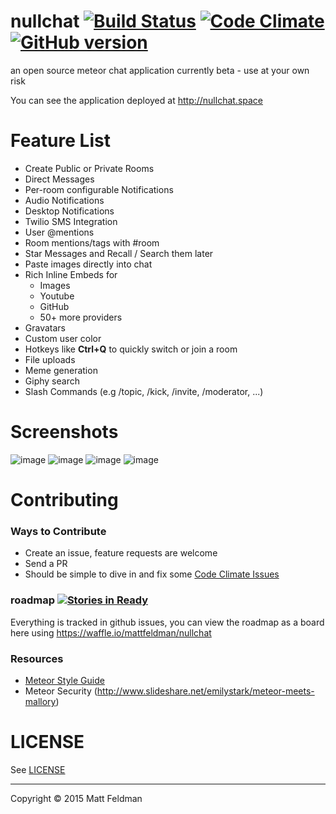 nullchat [![Build Status](https://travis-ci.org/mattfeldman/nullchat.svg?branch=master)](https://travis-ci.org/mattfeldman/nullchat) [![Code Climate](https://codeclimate.com/github/mattfeldman/nullchat/badges/gpa.svg)](https://codeclimate.com/github/mattfeldman/nullchat) [![GitHub version](https://badge.fury.io/gh/mattfeldman%2Fnullchat.svg)](http://badge.fury.io/gh/mattfeldman%2Fnullchat)
========

an open source meteor chat application
currently beta - use at your own risk

You can see the application deployed at http://nullchat.space

# Feature List
- Create Public or Private Rooms
- Direct Messages
- Per-room configurable Notifications
- Audio Notifications
- Desktop Notifications
- Twilio SMS Integration
- User @mentions
- Room mentions/tags with #room
- Star Messages and Recall / Search them later
- Paste images directly into chat
- Rich Inline Embeds for
  - Images
  - Youtube
  - GitHub
  - 50+ more providers
- Gravatars
- Custom user color
- Hotkeys like **Ctrl+Q** to quickly switch or join a room
- File uploads
- Meme generation
- Giphy search
- Slash Commands (e.g /topic, /kick, /invite, /moderator, ...)

# Screenshots
![image](https://cloud.githubusercontent.com/assets/121500/7750933/e48a6bb8-ff8b-11e4-934d-604c3d36b1b5.png)
![image](https://cloud.githubusercontent.com/assets/121500/7719719/1c8c0efe-fe79-11e4-894d-74017b0cb6a3.png)
![image](https://cloud.githubusercontent.com/assets/121500/7719648/4b820c78-fe78-11e4-86ef-b4594e82c2c6.png)
![image](https://cloud.githubusercontent.com/assets/121500/7719672/9de0e214-fe78-11e4-95dd-ed4d6319e56c.png)

# Contributing
### Ways to Contribute
- Create an issue, feature requests are welcome
- Send a PR
- Should be simple to dive in and fix some [Code Climate Issues](https://codeclimate.com/github/mattfeldman/nullchat/issues)

### roadmap [![Stories in Ready](https://badge.waffle.io/mattfeldman/nullchat.png?label=ready&title=Ready)](https://waffle.io/mattfeldman/nullchat)
Everything is tracked in github issues, you can view the roadmap as a board here using https://waffle.io/mattfeldman/nullchat
### Resources
- [Meteor Style Guide](https://github.com/meteor/meteor/wiki/Meteor-Style-Guide)
- Meteor Security (http://www.slideshare.net/emilystark/meteor-meets-mallory)

# LICENSE
See [LICENSE](/LICENSE)

---
Copyright © 2015 Matt Feldman
